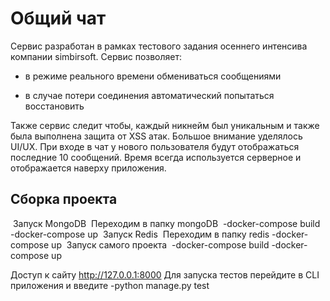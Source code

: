 # 							Общий чат

Сервис разработан в рамках тестового задания осеннего интенсива 
компании simbirsoft. Сервис позволяет:

-  в режиме реального времени обмениваться сообщениями

-  в случае потери соединения автоматический попытаться восстановить

Также сервис следит чтобы, каждый никнейм был уникальным и также была выполнена защита от XSS атак.  Большое внимание уделялось  UI/UX. При входе в чат у нового пользователя будут отображаться последние 10 сообщений. Время всегда используется серверное и отображается наверху приложения. 

## Сборка проекта
​		Запуск MongoDB
​				Переходим в папку mongoDB
​					-docker-compose build
​					-docker-compose up
​		Запуск Redis
​			Переходим в папку redis
​				-docker-compose up
​		Запуск самого проекта
​			-docker-compose build
​			-docker-compose up

Доступ к сайту http://127.0.0.1:8000
Для запуска тестов перейдите в CLI приложения и введите
-python manage.py test







